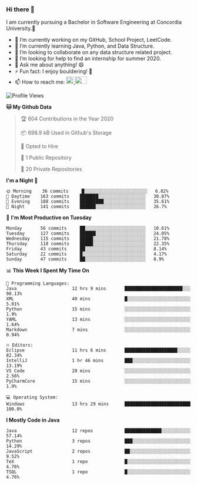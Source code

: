 ### Hi there 👋
I am currently pursuing a Bachelor in Software Engineering at Concordia University.🏫

- 🔭 I’m currently working on my GitHub, School Project, LeetCode.
- 🌱 I’m currently learning Java, Python, and Data Structure.
- 👯 I’m looking to collaborate on any data structure related project.
- 🤔 I’m looking for help to find an internship for summer 2020.
- 💬 Ask me about anything! 😄
- ⚡ Fun fact: I enjoy bouldering! 🧗‍
- 📫 How to reach me: <a href="https://www.linkedin.com/in/siu-tong-ye/" target="_blank"> <img width="20px" width="32" src="https://cdn.jsdelivr.net/npm/simple-icons@v3/icons/linkedin.svg" /> </a> <a href="mailto:SiuTongYe@gmail.com" target="_blank"> <img height="20" width="32" src="https://cdn.jsdelivr.net/npm/simple-icons@v3/icons/gmail.svg" /> </a>

<!--START_SECTION:waka-->
![Profile Views](http://img.shields.io/badge/Profile%20Views-136-blue)

**🐱 My Github Data** 

> 🏆 604 Contributions in the Year 2020
 > 
> 📦 698.9 kB Used in Github's Storage 
 > 
> 💼 Opted to Hire
 > 
> 📜 1 Public Repository 
 > 
> 🔑 20 Private Repositories 

**I'm a Night 🦉** 

```text
🌞 Morning    36 commits     █░░░░░░░░░░░░░░░░░░░░░░░░   6.82% 
🌆 Daytime    163 commits    ███████░░░░░░░░░░░░░░░░░░   30.87% 
🌃 Evening    188 commits    █████████░░░░░░░░░░░░░░░░   35.61% 
🌙 Night      141 commits    ██████░░░░░░░░░░░░░░░░░░░   26.7%

```
📅 **I'm Most Productive on Tuesday** 

```text
Monday       56 commits     ██░░░░░░░░░░░░░░░░░░░░░░░   10.61% 
Tuesday      127 commits    ██████░░░░░░░░░░░░░░░░░░░   24.05% 
Wednesday    115 commits    █████░░░░░░░░░░░░░░░░░░░░   21.78% 
Thursday     118 commits    █████░░░░░░░░░░░░░░░░░░░░   22.35% 
Friday       43 commits     ██░░░░░░░░░░░░░░░░░░░░░░░   8.14% 
Saturday     22 commits     █░░░░░░░░░░░░░░░░░░░░░░░░   4.17% 
Sunday       47 commits     ██░░░░░░░░░░░░░░░░░░░░░░░   8.9%

```


📊 **This Week I Spent My Time On** 

```text
💬 Programming Languages: 
Java                     12 hrs 9 mins       ██████████████████████░░░   90.13% 
XML                      40 mins             █░░░░░░░░░░░░░░░░░░░░░░░░   5.01% 
Python                   15 mins             ░░░░░░░░░░░░░░░░░░░░░░░░░   1.9% 
YAML                     13 mins             ░░░░░░░░░░░░░░░░░░░░░░░░░   1.64% 
Markdown                 7 mins              ░░░░░░░░░░░░░░░░░░░░░░░░░   0.94%

🔥 Editors: 
Eclipse                  11 hrs 6 mins       ████████████████████░░░░░   82.34% 
IntelliJ                 1 hr 46 mins        ███░░░░░░░░░░░░░░░░░░░░░░   13.19% 
VS Code                  20 mins             ░░░░░░░░░░░░░░░░░░░░░░░░░   2.56% 
PyCharmCore              15 mins             ░░░░░░░░░░░░░░░░░░░░░░░░░   1.9%

💻 Operating System: 
Windows                  13 hrs 29 mins      █████████████████████████   100.0%

```

**I Mostly Code in Java** 

```text
Java                     12 repos            ██████████████░░░░░░░░░░░   57.14% 
Python                   3 repos             ███░░░░░░░░░░░░░░░░░░░░░░   14.29% 
JavaScript               2 repos             ██░░░░░░░░░░░░░░░░░░░░░░░   9.52% 
TeX                      1 repo              █░░░░░░░░░░░░░░░░░░░░░░░░   4.76% 
TSQL                     1 repo              █░░░░░░░░░░░░░░░░░░░░░░░░   4.76%

```



<!--END_SECTION:waka-->
